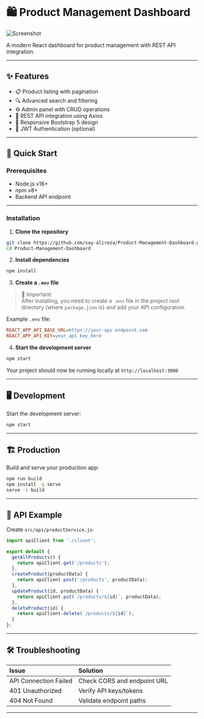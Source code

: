 

# 🛍️ Product Management Dashboard

![Screenshot](https://github.com/user-attachments/assets/fcb22150-d89a-4f7a-95c3-cf7e503a49c1)

A modern React dashboard for product management with REST API integration.

---

## ✨ Features

- 📋 Product listing with pagination  
- 🔍 Advanced search and filtering  
- ⚙️ Admin panel with CRUD operations  
- 🔄 REST API integration using Axios  
- 📱 Responsive Bootstrap 5 design  
- 🔐 JWT Authentication (optional)  

---

## 🚀 Quick Start

### Prerequisites
- Node.js v16+
- npm v8+
- Backend API endpoint  

---

### Installation

1. **Clone the repository**

```bash
git clone https://github.com/say-alireza/Product-Management-Dashboard.git
cd Product-Management-Dashboard
```

2. **Install dependencies**

```bash
npm install
```

3. **Create a `.env` file**

> 📌 Important:  
> After installing, you need to create a `.env` file in the project root directory (where `package.json` is) and add your API configuration.

Example `.env` file:

```ini
REACT_APP_API_BASE_URL=https://your-api-endpoint.com
REACT_APP_API_KEY=your_api_key_here
```

4. **Start the development server**

```bash
npm start
```

Your project should now be running locally at `http://localhost:3000`

---



## 🖥️ Development

Start the development server:

```bash
npm start
```

---

## 🏗️ Production

Build and serve your production app:

```bash
npm run build
npm install -g serve
serve -s build
```

---

## 🔌 API Example

Create `src/api/productService.js`:

```javascript
import apiClient from './client';

export default {
  getAllProducts() {
    return apiClient.get('/products');
  },
  createProduct(productData) {
    return apiClient.post('/products', productData);
  },
  updateProduct(id, productData) {
    return apiClient.put(`/products/${id}`, productData);
  },
  deleteProduct(id) {
    return apiClient.delete(`/products/${id}`);
  }
};
```

---

## 🛠️ Troubleshooting

| Issue                  | Solution                          |
|:----------------------|:-----------------------------------|
| API Connection Failed  | Check CORS and endpoint URL        |
| 401 Unauthorized       | Verify API keys/tokens             |
| 404 Not Found          | Validate endpoint paths            |

---

